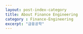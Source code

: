 ```yaml
---
layout: post-index-category
title: About Finance Engineering
category : Finance-Engineering
excerpt: "금융공학"
---
```

